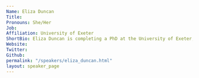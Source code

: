 ```yaml
---
Name: Eliza Duncan
Title: 
Pronouns: She/Her
Job: 
Affiliation: University of Exeter
ShortBio: Eliza Duncan is completing a PhD at the University of Exeter, as part of the Centre for Doctoral Training in Environmental Intelligence. Her research focuses on untangling natural aerosol processes, using machine learning techniques and evaluation of climate models in a Lagrangian framework.
Website: 
Twitter: 
Github: 
permalink: "/speakers/eliza_duncan.html"
layout: speaker_page
---
```


